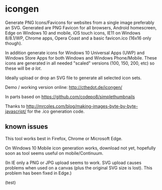 icongen
=======

Generate PNG Icons/Favicons for websites from a single image preferably an SVG. Generated are PNG Favicon for all browsers, Android homescreen, Edge on Windows 10 and mobile, iOS touch icons, IE11 on Windows 8/8.1/WP, Chrome apps, Opera Coast and a basic favicon.ico (16x16 only though).

In addition generate icons for Windows 10 Universal Apps (UWP) and Windows Store Apps for both Windows and Windows Phone/Mobile. These icons are generated in all needed "scaled" versions (100, 150, 200, etc) so these will be *a lot*.

Ideally upload or drop an SVG file to generate all selected icon sets.


Demo / working version online: http://cthedot.de/icongen/


In parts based on https://github.com/codepo8/simplethumbnails

Thanks to http://mrcoles.com/blog/making-images-byte-by-byte-javascript/ for the .ico generation code.


known issues
------------
This tool works best in Firefox, Chrome or Microsoft Edge.

On Windows 10 Mobile icon generation works, download not yet, hopefully soon as tool seems useful on mobile/Continuum.

(In IE only a PNG or JPG upload seems to work. SVG upload causes problems when used on a canvas (plus the original SVG size is lost). This problem has been fixed in Edge.)


(test)
